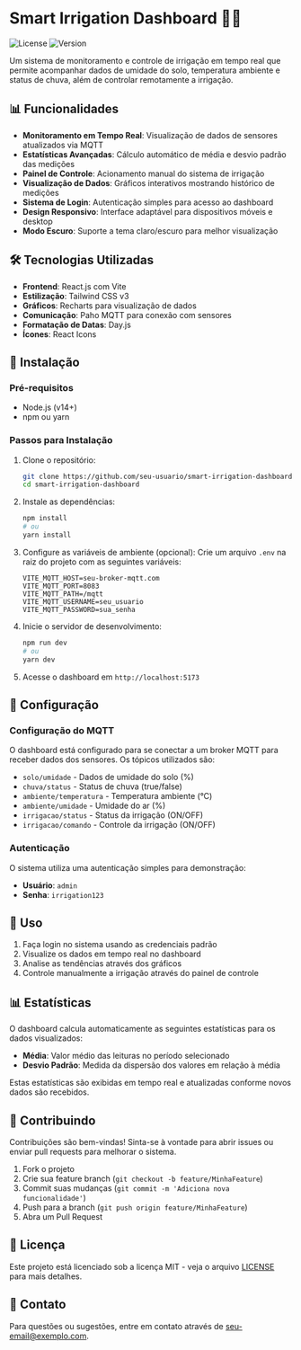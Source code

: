 # Smart Irrigation Dashboard 🌱💧

![License](https://img.shields.io/badge/license-MIT-blue.svg)
![Version](https://img.shields.io/badge/version-1.0.0-green.svg)

Um sistema de monitoramento e controle de irrigação em tempo real que permite acompanhar dados de umidade do solo, temperatura ambiente e status de chuva, além de controlar remotamente a irrigação.

## 📊 Funcionalidades

- **Monitoramento em Tempo Real**: Visualização de dados de sensores atualizados via MQTT
- **Estatísticas Avançadas**: Cálculo automático de média e desvio padrão das medições
- **Painel de Controle**: Acionamento manual do sistema de irrigação
- **Visualização de Dados**: Gráficos interativos mostrando histórico de medições
- **Sistema de Login**: Autenticação simples para acesso ao dashboard
- **Design Responsivo**: Interface adaptável para dispositivos móveis e desktop
- **Modo Escuro**: Suporte a tema claro/escuro para melhor visualização

## 🛠️ Tecnologias Utilizadas

- **Frontend**: React.js com Vite
- **Estilização**: Tailwind CSS v3
- **Gráficos**: Recharts para visualização de dados
- **Comunicação**: Paho MQTT para conexão com sensores
- **Formatação de Datas**: Day.js
- **Ícones**: React Icons

## 🚀 Instalação

### Pré-requisitos

- Node.js (v14+)
- npm ou yarn

### Passos para Instalação

1. Clone o repositório:
   ```bash
   git clone https://github.com/seu-usuario/smart-irrigation-dashboard.git
   cd smart-irrigation-dashboard
   ```

2. Instale as dependências:
   ```bash
   npm install
   # ou
   yarn install
   ```

3. Configure as variáveis de ambiente (opcional):
   Crie um arquivo `.env` na raiz do projeto com as seguintes variáveis:
   ```
   VITE_MQTT_HOST=seu-broker-mqtt.com
   VITE_MQTT_PORT=8083
   VITE_MQTT_PATH=/mqtt
   VITE_MQTT_USERNAME=seu_usuario
   VITE_MQTT_PASSWORD=sua_senha
   ```

4. Inicie o servidor de desenvolvimento:
   ```bash
   npm run dev
   # ou
   yarn dev
   ```

5. Acesse o dashboard em `http://localhost:5173`

## 🔧 Configuração

### Configuração do MQTT

O dashboard está configurado para se conectar a um broker MQTT para receber dados dos sensores. Os tópicos utilizados são:

- `solo/umidade` - Dados de umidade do solo (%)
- `chuva/status` - Status de chuva (true/false)
- `ambiente/temperatura` - Temperatura ambiente (°C)
- `ambiente/umidade` - Umidade do ar (%)
- `irrigacao/status` - Status da irrigação (ON/OFF)
- `irrigacao/comando` - Controle da irrigação (ON/OFF)

### Autenticação

O sistema utiliza uma autenticação simples para demonstração:

- **Usuário**: `admin`
- **Senha**: `irrigation123`

## 📱 Uso

1. Faça login no sistema usando as credenciais padrão
2. Visualize os dados em tempo real no dashboard
3. Analise as tendências através dos gráficos
4. Controle manualmente a irrigação através do painel de controle

## 📊 Estatísticas

O dashboard calcula automaticamente as seguintes estatísticas para os dados visualizados:

- **Média**: Valor médio das leituras no período selecionado
- **Desvio Padrão**: Medida da dispersão dos valores em relação à média

Estas estatísticas são exibidas em tempo real e atualizadas conforme novos dados são recebidos.

## 🤝 Contribuindo

Contribuições são bem-vindas! Sinta-se à vontade para abrir issues ou enviar pull requests para melhorar o sistema.

1. Fork o projeto
2. Crie sua feature branch (`git checkout -b feature/MinhaFeature`)
3. Commit suas mudanças (`git commit -m 'Adiciona nova funcionalidade'`)
4. Push para a branch (`git push origin feature/MinhaFeature`)
5. Abra um Pull Request

## 📝 Licença

Este projeto está licenciado sob a licença MIT - veja o arquivo [LICENSE](LICENSE) para mais detalhes.

## 📧 Contato

Para questões ou sugestões, entre em contato através de [seu-email@exemplo.com](mailto:seu-email@exemplo.com).
